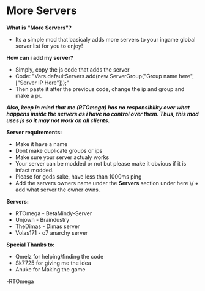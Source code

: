 # More Servers

**What is "More Servers"?**

- Its a simple mod that basicaly adds more servers to your ingame global server list for you to enjoy!


**How can i add my server?**
- Simply, copy the js code that adds the server
- Code:  "Vars.defaultServers.add(new ServerGroup("Group name here", ["Server IP Here"]));"
- Then paste it after the previous code, change the ip and group and make a pr.

***Also, keep in mind that me (RTOmega) has no responsibility over what happens inside the servers as i have no control over them. Thus, this mod uses js so it may not work on all clients.***


**Server requirements:**
- Make it have a name
- Dont make duplicate groups or ips
- Make sure your server actualy works
- Your server can be modded or not but please make it obvious if it is infact modded.
- Please for gods sake, have less than 1000ms ping
- Add the servers owners name under the **Servers** section  under here \\/ + add what server the owner owns.

**Servers:**
- RTOmega - BetaMindy-Server
- Unjown - Braindustry
- TheDimas - Dimas server
- Volas171 - o7 anarchy server

**Special Thanks to:**
- Qmelz for helping/finding the code
- Sk7725 for giving me the idea
- Anuke for Making the game



-RTOmega
